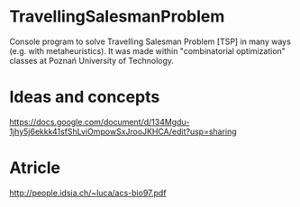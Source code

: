 # TravellingSalesmanProblem
Console program to solve Travelling Salesman Problem [TSP] in many ways (e.g. with metaheuristics). It was made within "combinatorial optimization" classes at Poznań University of Technology.

# Ideas and concepts
https://docs.google.com/document/d/134Mgdu-1jhy5j6ekkk41sfShLviOmpowSxJrooJKHCA/edit?usp=sharing

# Atricle
http://people.idsia.ch/~luca/acs-bio97.pdf
